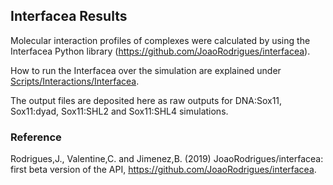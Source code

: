 ## Interfacea Results

Molecular interaction profiles of complexes were calculated by using the Interfacea Python library (https://github.com/JoaoRodrigues/interfacea).

How to run the Interfacea over the simulation are explained under [Scripts/Interactions/Interfacea](https://github.com/BurcuOzden/Sox-PTF/tree/main/Scripts/Interactions/Interfacea).

The output files are deposited here as raw outputs for DNA:Sox11, Sox11:dyad, Sox11:SHL2 and Sox11:SHL4 simulations.

### Reference
Rodrigues,J., Valentine,C. and Jimenez,B. (2019) JoaoRodrigues/interfacea: first beta version of the API, https://github.com/JoaoRodrigues/interfacea.
